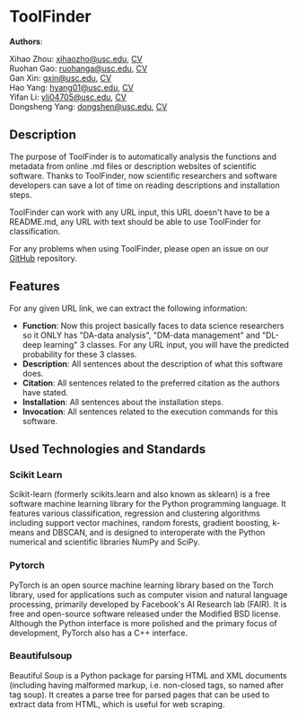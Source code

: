 # ToolFinder

<b>Authors</b>:

Xihao Zhou: xihaozho@usc.edu, [CV](https://drive.google.com/file/d/1yEpapHdKz51QFCS7keB8RNbyjCUqYrxw/view)  
Ruohan Gao: ruohanga@usc.edu, [CV](https://drive.google.com/file/d/1ED3TDFpMZiveP1AULPJFEyZnrXP03x0l/view)  
Gan Xin: gxin@usc.edu, [CV](https://drive.google.com/file/d/18wP5TXjkcd-wG8QZAHv4ryXjECM4f_Fd/view)  
Hao Yang: hyang01@usc.edu, [CV](https://drive.google.com/file/d/1xEe-r8aZ-ZbUzmCEh_GU6n3RTWaZTSlX/view)  
Yifan Li: yli04705@usc.edu, [CV](https://drive.google.com/file/d/1GWmU-6UdR4Eowt9dZ0PV4nmUjKzM4hXh/view)  
Dongsheng Yang: dongshen@usc.edu, [CV](https://drive.google.com/file/d/1GklAEbLkHt-TFZnA_3y7p3dS2MJqTZUg/view)

## Description
The purpose of ToolFinder is to automatically analysis the functions and metadata from online .md files or description websites of scientific software. Thanks to ToolFinder, now scientific researchers and software developers can save a lot of time on reading descriptions and installation steps.

ToolFinder can work with any URL input, this URL doesn't have to be a README.md, any URL with text should be able to use ToolFinder for classification.

For any problems when using ToolFinder, please open an issue on our [GitHub](https://github.com/alvinzhou66/ToolFinder/issues) repository.
## Features

For any given URL link, we can extract the following information:
- <b>Function</b>: Now this project basically faces to data science researchers so it ONLY has "DA-data analysis", "DM-data management" and "DL-deep learning" 3 classes. For any URL input, you will have the predicted probability for these 3 classes.
- <b>Description</b>: All sentences about the description of what this software does.
- <b>Citation</b>: All sentences related to the preferred citation as the authors have stated.
- <b>Installation</b>: All sentences about the installation steps.
- <b>Invocation</b>: All sentences related to the execution commands for this software.

## Used Technologies and Standards
### Scikit Learn
Scikit-learn (formerly scikits.learn and also known as sklearn) is a free software machine learning library for the Python programming language. It features various classification, regression and clustering algorithms including support vector machines, random forests, gradient boosting, k-means and DBSCAN, and is designed to interoperate with the Python numerical and scientific libraries NumPy and SciPy.
### Pytorch
PyTorch is an open source machine learning library based on the Torch library, used for applications such as computer vision and natural language processing, primarily developed by Facebook's AI Research lab (FAIR). It is free and open-source software released under the Modified BSD license. Although the Python interface is more polished and the primary focus of development, PyTorch also has a C++ interface.
### Beautifulsoup
Beautiful Soup is a Python package for parsing HTML and XML documents (including having malformed markup, i.e. non-closed tags, so named after tag soup). It creates a parse tree for parsed pages that can be used to extract data from HTML, which is useful for web scraping.
